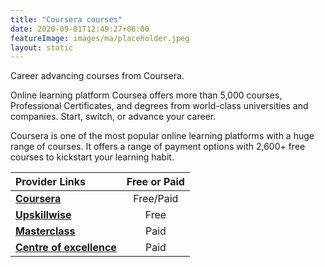 ```yaml
---
title: "Coursera courses"
date: 2020-09-01T12:49:27+06:00
featureImage: images/ma/placeholder.jpeg
layout: static
---
```


Career advancing courses from Coursera.

Online learning platform Coursea offers more than 5,000 courses, Professional Certificates, and degrees from world-class universities and companies. Start, switch, or advance your career.

Coursera is one of the most popular online learning platforms with a huge range of courses. It offers a range of payment options with 2,600+ free courses to kickstart your learning habit.

| Provider Links      | Free or Paid  |  
| :-----------          | :--------------:      |  
| [**Coursera**](https://www.coursera.org/) | Free/Paid | 
| [**Upskillwise**](https://upskillwise.com/online-learning-platforms/) | Free | 
| [**Masterclass**](https://www.masterclass.com/) | Paid | 
| [**Centre of excellence**](https://www.centreofexcellence.com/) | Paid | 
  

<br/><br/>






